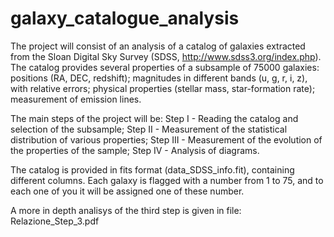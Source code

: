 # galaxy_catalogue_analysis
The project will consist of an analysis of a catalog of galaxies extracted from the Sloan
Digital Sky Survey (SDSS, http://www.sdss3.org/index.php).
The catalog provides several properties of a subsample of 75000 galaxies:
positions (RA, DEC, redshift);
magnitudes in different bands (u, g, r, i, z), with relative errors;
physical properties (stellar mass, star-formation rate);
measurement of emission lines.

The main steps of the project will be:
Step I - Reading the catalog and selection of the subsample;
Step II - Measurement of the statistical distribution of various properties;
Step III - Measurement of the evolution of the properties of the sample;
Step IV - Analysis of diagrams.

The catalog is provided in fits format (data_SDSS_info.fit), containing different columns.
Each galaxy is flagged with a number from 1 to 75, and to each one of you it will be
assigned one of these number. 

A more in depth analisys of the third step is given in file: Relazione_Step_3.pdf
